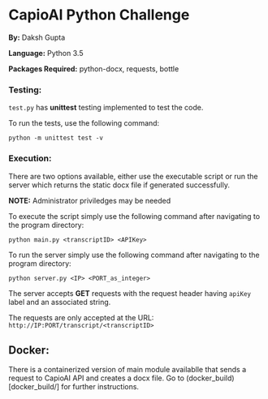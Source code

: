 # CapioAI Python Challenge

**By:** Daksh Gupta

**Language:** Python 3.5

**Packages Required:** python-docx, requests, bottle

### Testing:

`test.py` has **unittest** testing implemented to test the code.

To run the tests, use the following command:

```Batchfile
python -m unittest test -v
```

### Execution:

There are two options available, either use the executable script or run the server which returns the static docx file if generated successfully.

**NOTE:** Administrator priviledges may be needed

To execute the script simply use the following command after navigating to the program directory:

```Batchfile
python main.py <transcriptID> <APIKey>
```

To run the server simply use the following command after navigating to the program directory:

```Batchfile
python server.py <IP> <PORT_as_integer>
```

The server accepts **GET** requests with the request header having `apiKey` label and an associated string.

The requests are only accepted at the URL: `http://IP:PORT/transcript/<transcriptID>`

## Docker:

There is a containerized version of main module availablle that sends a request to CapioAI API and creates a docx file. Go to (docker_build) [docker_build/] for further instructions.